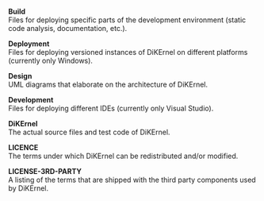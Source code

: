 <b>Build</b>
<br/>Files for deploying specific parts of the development environment (static code analysis, documentation, etc.).

<b>Deployment</b>
<br/>Files for deploying versioned instances of DiKErnel on different platforms (currently only Windows).

<b>Design</b>
<br/>UML diagrams that elaborate on the architecture of DiKErnel.

<b>Development</b>
<br/>Files for deploying different IDEs (currently only Visual Studio).

<b>DiKErnel</b>
<br/>The actual source files and test code of DiKErnel.

<b>LICENCE</b>
<br/>The terms under which DiKErnel can be redistributed and/or modified.

<b>LICENSE-3RD-PARTY</b>
<br/>A listing of the terms that are shipped with the third party components used by DiKErnel.